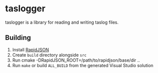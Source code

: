 # taslogger

taslogger is a library for reading and writing taslog files.

## Building

1. Install [RapidJSON](https://github.com/miloyip/rapidjson/)
2. Create `build` directory alongside `src`
3. Run
        cmake -DRapidJSON_ROOT=/path/to/rapidjson/base/dir ..
4. Run `make` or build `ALL_BUILD` from the generated Visual Studio solution
